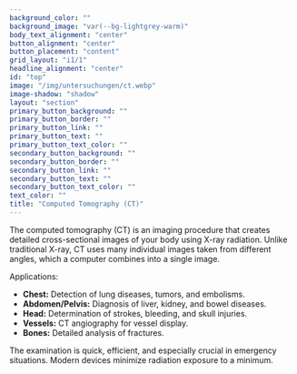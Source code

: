 ```yaml
---
background_color: ""
background_image: "var(--bg-lightgrey-warm)"
body_text_alignment: "center"
button_alignment: "center"
button_placement: "content"
grid_layout: "i1/1"
headline_alignment: "center"
id: "top"
image: "/img/untersuchungen/ct.webp"
image-shadow: "shadow"
layout: "section"
primary_button_background: ""
primary_button_border: ""
primary_button_link: ""
primary_button_text: ""
primary_button_text_color: ""
secondary_button_background: ""
secondary_button_border: ""
secondary_button_link: ""
secondary_button_text: ""
secondary_button_text_color: ""
text_color: ""
title: "Computed Tomography (CT)"
---
```


The computed tomography (CT) is an imaging procedure that creates detailed cross-sectional images of your body using X-ray radiation. Unlike traditional X-ray, CT uses many individual images taken from different angles, which a computer combines into a single image.

Applications:

- **Chest:** Detection of lung diseases, tumors, and embolisms.
- **Abdomen/Pelvis:** Diagnosis of liver, kidney, and bowel diseases.
- **Head:** Determination of strokes, bleeding, and skull injuries.
- **Vessels:** CT angiography for vessel display.
- **Bones:** Detailed analysis of fractures.

The examination is quick, efficient, and especially crucial in emergency situations. Modern devices minimize radiation exposure to a minimum.